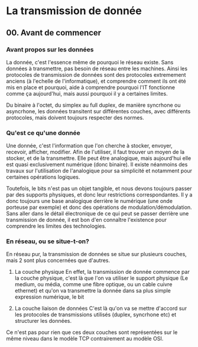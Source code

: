 # La transmission de donnée

## 00. Avant de commencer

### Avant propos sur les données

La donnée, c'est l'essence même de pourquoi le réseau existe. Sans données à transmettre, pas besoin de réseau entre les machines.
Ainsi les protocoles de transmission de données sont des protocoles extremement anciens (à l'echelle de l'informatique), et comprendre comment ils ont été mis en place et pourquoi, aide à comprendre pourquoi l'IT fonctionne comme ça aujourd'hui, mais aussi pourquoi il y a certaines limites.

Du binaire à l'octet, du simplex au full duplex, de manière syncrhone ou asyncrhone, les données transitent sur différentes couches, avec différents protocoles, mais doivent toujours respecter des normes.

### Qu'est ce qu'une donnée

Une donnée, c'est l'information que l'on cherche à stocker, envoyer, recevoir, afficher, modifier. 
Afin de l'utiliser, il faut trouver un moyen de la stocker, et de la transmettre. Elle peut être analogique, mais aujourd'hui elle est quasi exclusivement numérique (donc binaire). Il existe néanmoins des travaux sur l'utilisation de l'analogique pour sa simplicité et notamment pour certaines opérations logiques.

Toutefois, le bits n'est pas un objet tangible, et nous devons toujours passer par des supports physiques, et donc leur restrictions correspondantes. Il y a donc toujours une base analogique derrière le numérique (une onde porteuse par exemple) et donc des opérations de modulation/démodulation. Sans aller dans le détail électronique de ce qui peut se passer derrière une transmission de donnée, il est bon d'en connaître l'existence pour comprendre les limites des technologies.

### En réseau, ou se situe-t-on?

En réseau pur, la transmission de données se situe sur plusieurs couches, mais 2 sont plus concernées que d'autres.
1. La couche physique
En effet, la transmission de donnée commence par la couche physique, c'est là que l'on va utiliser le support physique (Le medium, ou média, comme une fibre optique, ou un cable cuivre ethernet) et qu'on va transmettre la donnée dans sa plus simple expression numérique, le bit

2. La couche liaison de données
C'est là qu'on va se mettre d'accord sur les protocoles de transmissions utilisés (duplex, syncrhone etc) et structurer les données.

Ce n'est pas pour rien que ces deux couches sont représentées sur le même niveau dans le modèle TCP contrairement au modèle OSI.